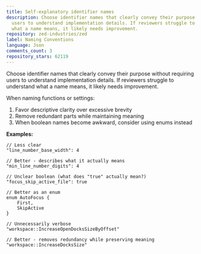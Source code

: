 ```yaml
---
title: Self-explanatory identifier names
description: Choose identifier names that clearly convey their purpose without requiring
  users to understand implementation details. If reviewers struggle to understand
  what a name means, it likely needs improvement.
repository: zed-industries/zed
label: Naming Conventions
language: Json
comments_count: 3
repository_stars: 62119
---
```


Choose identifier names that clearly convey their purpose without requiring users to understand implementation details. If reviewers struggle to understand what a name means, it likely needs improvement.

When naming functions or settings:
1. Favor descriptive clarity over excessive brevity
2. Remove redundant parts while maintaining meaning
3. When boolean names become awkward, consider using enums instead

**Examples:**
```
// Less clear
"line_number_base_width": 4

// Better - describes what it actually means
"min_line_number_digits": 4
```

```
// Unclear boolean (what does "true" actually mean?)
"focus_skip_active_file": true

// Better as an enum
enum AutoFocus {
    First,
    SkipActive
}
```

```
// Unnecessarily verbose
"workspace::IncreaseOpenDocksSizeByOffset"

// Better - removes redundancy while preserving meaning
"workspace::IncreaseDocksSize"
```